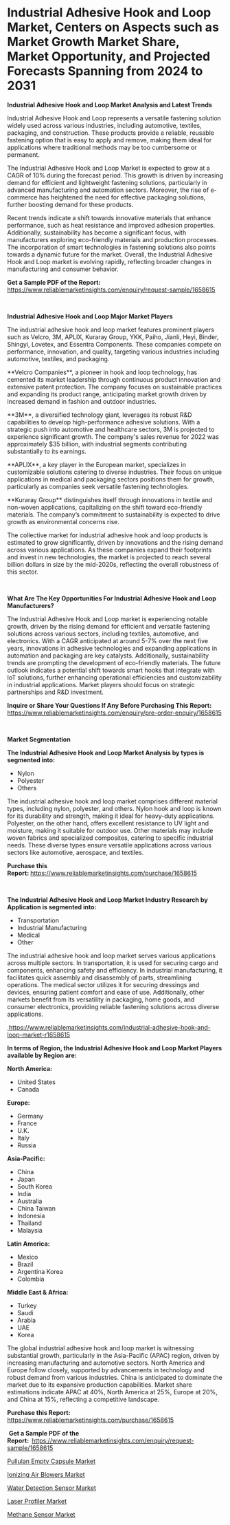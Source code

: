 <p><h1>Industrial Adhesive Hook and Loop Market, Centers on Aspects such as Market Growth Market Share, Market Opportunity, and Projected Forecasts Spanning from 2024 to 2031</h1></p><p><strong>Industrial Adhesive Hook and Loop Market Analysis and Latest Trends</strong></p>
<p><p>Industrial Adhesive Hook and Loop represents a versatile fastening solution widely used across various industries, including automotive, textiles, packaging, and construction. These products provide a reliable, reusable fastening option that is easy to apply and remove, making them ideal for applications where traditional methods may be too cumbersome or permanent.</p><p>The Industrial Adhesive Hook and Loop Market is expected to grow at a CAGR of 10% during the forecast period. This growth is driven by increasing demand for efficient and lightweight fastening solutions, particularly in advanced manufacturing and automation sectors. Moreover, the rise of e-commerce has heightened the need for effective packaging solutions, further boosting demand for these products.</p><p>Recent trends indicate a shift towards innovative materials that enhance performance, such as heat resistance and improved adhesion properties. Additionally, sustainability has become a significant focus, with manufacturers exploring eco-friendly materials and production processes. The incorporation of smart technologies in fastening solutions also points towards a dynamic future for the market. Overall, the Industrial Adhesive Hook and Loop market is evolving rapidly, reflecting broader changes in manufacturing and consumer behavior.</p></p>
<p><strong>Get a Sample PDF of the Report:&nbsp;</strong> <a href="https://www.reliablemarketinsights.com/enquiry/request-sample/1658615?utm_campaign=1338&utm_medium=2&utm_source=Github&utm_content=ia&utm_term=28092024&utm_id=industrial-adhesive-hook-and-loop">https://www.reliablemarketinsights.com/enquiry/request-sample/1658615</a></p>
<p>&nbsp;</p>
<p><strong>Industrial Adhesive Hook and Loop Major Market Players</strong></p>
<p><p>The industrial adhesive hook and loop market features prominent players such as Velcro, 3M, APLIX, Kuraray Group, YKK, Paiho, Jianli, Heyi, Binder, Shingyi, Lovetex, and Essentra Components. These companies compete on performance, innovation, and quality, targeting various industries including automotive, textiles, and packaging.</p><p>**Velcro Companies**, a pioneer in hook and loop technology, has cemented its market leadership through continuous product innovation and extensive patent protection. The company focuses on sustainable practices and expanding its product range, anticipating market growth driven by increased demand in fashion and outdoor industries.</p><p>**3M**, a diversified technology giant, leverages its robust R&D capabilities to develop high-performance adhesive solutions. With a strategic push into automotive and healthcare sectors, 3M is projected to experience significant growth. The company's sales revenue for 2022 was approximately $35 billion, with industrial segments contributing substantially to its earnings.</p><p>**APLIX**, a key player in the European market, specializes in customizable solutions catering to diverse industries. Their focus on unique applications in medical and packaging sectors positions them for growth, particularly as companies seek versatile fastening technologies.</p><p>**Kuraray Group** distinguishes itself through innovations in textile and non-woven applications, capitalizing on the shift toward eco-friendly materials. The company’s commitment to sustainability is expected to drive growth as environmental concerns rise.</p><p>The collective market for industrial adhesive hook and loop products is estimated to grow significantly, driven by innovations and the rising demand across various applications. As these companies expand their footprints and invest in new technologies, the market is projected to reach several billion dollars in size by the mid-2020s, reflecting the overall robustness of this sector.</p></p>
<p>&nbsp;</p>
<p><strong>What Are The Key Opportunities For Industrial Adhesive Hook and Loop Manufacturers?</strong></p>
<p><p>The Industrial Adhesive Hook and Loop market is experiencing notable growth, driven by the rising demand for efficient and versatile fastening solutions across various sectors, including textiles, automotive, and electronics. With a CAGR anticipated at around 5-7% over the next five years, innovations in adhesive technologies and expanding applications in automation and packaging are key catalysts. Additionally, sustainability trends are prompting the development of eco-friendly materials. The future outlook indicates a potential shift towards smart hooks that integrate with IoT solutions, further enhancing operational efficiencies and customizability in industrial applications. Market players should focus on strategic partnerships and R&D investment.</p></p>
<p><strong>Inquire or Share Your Questions If Any Before Purchasing This Report:</strong> <a href="https://www.reliablemarketinsights.com/enquiry/pre-order-enquiry/1658615?utm_campaign=1338&utm_medium=2&utm_source=Github&utm_content=ia&utm_term=28092024&utm_id=industrial-adhesive-hook-and-loop">https://www.reliablemarketinsights.com/enquiry/pre-order-enquiry/1658615</a></p>
<p>&nbsp;</p>
<p><strong>Market Segmentation</strong></p>
<p><strong>The Industrial Adhesive Hook and Loop Market Analysis by types is segmented into:</strong></p>
<p><ul><li>Nylon</li><li>Polyester</li><li>Others</li></ul></p>
<p><p>The industrial adhesive hook and loop market comprises different material types, including nylon, polyester, and others. Nylon hook and loop is known for its durability and strength, making it ideal for heavy-duty applications. Polyester, on the other hand, offers excellent resistance to UV light and moisture, making it suitable for outdoor use. Other materials may include woven fabrics and specialized composites, catering to specific industrial needs. These diverse types ensure versatile applications across various sectors like automotive, aerospace, and textiles.</p></p>
<p><strong>Purchase this Report:&nbsp;</strong><a href="https://www.reliablemarketinsights.com/purchase/1658615?utm_campaign=1338&utm_medium=2&utm_source=Github&utm_content=ia&utm_term=28092024&utm_id=industrial-adhesive-hook-and-loop">https://www.reliablemarketinsights.com/purchase/1658615</a></p>
<p>&nbsp;</p>
<p><strong>The Industrial Adhesive Hook and Loop Market Industry Research by Application is segmented into:</strong></p>
<p><ul><li>Transportation</li><li>Industrial Manufacturing</li><li>Medical</li><li>Other</li></ul></p>
<p><p>The industrial adhesive hook and loop market serves various applications across multiple sectors. In transportation, it is used for securing cargo and components, enhancing safety and efficiency. In industrial manufacturing, it facilitates quick assembly and disassembly of parts, streamlining operations. The medical sector utilizes it for securing dressings and devices, ensuring patient comfort and ease of use. Additionally, other markets benefit from its versatility in packaging, home goods, and consumer electronics, providing reliable fastening solutions across diverse applications.</p></p>
<p><a href="https://www.reliablemarketinsights.com/industrial-adhesive-hook-and-loop-market-r1658615?utm_campaign=1338&utm_medium=2&utm_source=Github&utm_content=ia&utm_term=28092024&utm_id=industrial-adhesive-hook-and-loop">&nbsp;https://www.reliablemarketinsights.com/industrial-adhesive-hook-and-loop-market-r1658615</a></p>
<p><strong>In terms of Region, the Industrial Adhesive Hook and Loop Market Players available by Region are:</strong></p>
<p>
    <p> <strong> North America: </strong>
        <ul>
            <li>United States</li>
            <li>Canada</li>
        </ul>
        </p> 
    <p> <strong> Europe: </strong>
        <ul>
            <li>Germany</li>
            <li>France</li>
            <li>U.K.</li>
            <li>Italy</li>
            <li>Russia</li>
        </ul>
        </p> 
    <p> <strong> Asia-Pacific: </strong>
        <ul>
            <li>China</li>
            <li>Japan</li>
            <li>South Korea</li>
            <li>India</li>
            <li>Australia</li>
            <li>China Taiwan</li>
            <li>Indonesia</li>
            <li>Thailand</li>
            <li>Malaysia</li>
        </ul>
        </p> 
    <p> <strong> Latin America: </strong>
        <ul>
            <li>Mexico</li>
            <li>Brazil</li>
            <li>Argentina Korea</li>
            <li>Colombia</li>
        </ul>
        </p> 
    <p> <strong> Middle East & Africa: </strong>
        <ul>
            <li>Turkey</li>
            <li>Saudi</li>
            <li>Arabia</li>
            <li>UAE</li>
            <li>Korea</li>
        </ul>
    </p>
    </p>
<p><p>The global industrial adhesive hook and loop market is witnessing substantial growth, particularly in the Asia-Pacific (APAC) region, driven by increasing manufacturing and automotive sectors. North America and Europe follow closely, supported by advancements in technology and robust demand from various industries. China is anticipated to dominate the market due to its expansive production capabilities. Market share estimations indicate APAC at 40%, North America at 25%, Europe at 20%, and China at 15%, reflecting a competitive landscape.</p></p>
<p><strong>Purchase this Report: </strong><a href="https://www.reliablemarketinsights.com/purchase/1658615?utm_campaign=1338&utm_medium=2&utm_source=Github&utm_content=ia&utm_term=28092024&utm_id=industrial-adhesive-hook-and-loop">https://www.reliablemarketinsights.com/purchase/1658615</a></p>
<p>&nbsp;<strong>Get a Sample PDF of the Report:&nbsp;&nbsp;</strong><a href="https://www.reliablemarketinsights.com/enquiry/request-sample/1658615?utm_campaign=1338&utm_medium=2&utm_source=Github&utm_content=ia&utm_term=28092024&utm_id=industrial-adhesive-hook-and-loop">https://www.reliablemarketinsights.com/enquiry/request-sample/1658615</a></p>
<p><strong></strong></p>
<p><p><a href="https://github.com/provorikovar/Market-Research-Report-List-6/blob/main/pullulan-empty-capsule-market.md?utm_campaign=1338&utm_medium=2&utm_source=Github&utm_content=ia&utm_term=28092024&utm_id=industrial-adhesive-hook-and-loop">Pullulan Empty Capsule Market</a></p><p><a href="https://issuu.com/reportprime-2/docs/ionizing-air-blowers-market-size-20_0f1b784dcbb618?utm_campaign=1338&utm_medium=2&utm_source=Github&utm_content=ia&utm_term=28092024&utm_id=industrial-adhesive-hook-and-loop">Ionizing Air Blowers Market</a></p><p><a href="https://www.linkedin.com/pulse/water-detection-sensor-market-revolution-2024-2031-trends-m375c?trackingId=3FobNa1YTQqgDBCbmHUjPQ%3D%3D&utm_campaign=1338&utm_medium=2&utm_source=Github&utm_content=ia&utm_term=28092024&utm_id=industrial-adhesive-hook-and-loop">Water Detection Sensor Market</a></p><p><a href="https://issuu.com/reportprime-2/docs/laser-profiler-market-size-2030.ppt_83b9de1795bde0?utm_campaign=1338&utm_medium=2&utm_source=Github&utm_content=ia&utm_term=28092024&utm_id=industrial-adhesive-hook-and-loop">Laser Profiler Market</a></p><p><a href="https://www.linkedin.com/pulse/methane-sensor-market-trends-analysis-opportunities-challenges-d8zac?trackingId=P7RG5bpqQ1SOaKPP3kmxNQ%3D%3D&utm_campaign=1338&utm_medium=2&utm_source=Github&utm_content=ia&utm_term=28092024&utm_id=industrial-adhesive-hook-and-loop">Methane Sensor Market</a></p></p>
